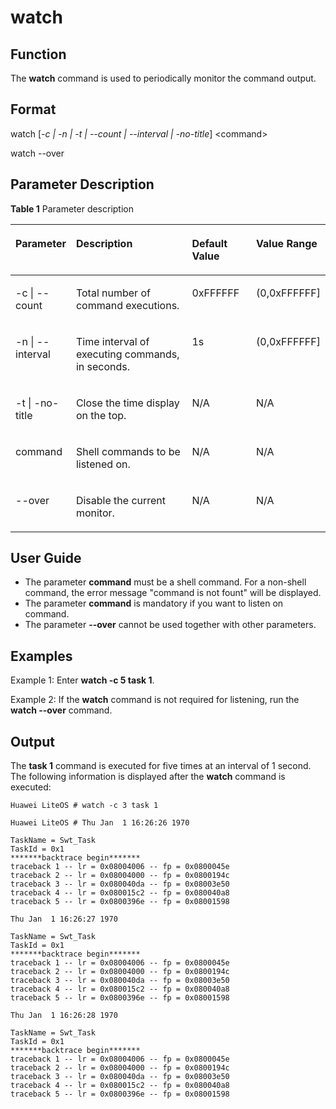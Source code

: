 # watch<a name="EN-US_TOPIC_0312409060"></a>

## Function<a name="en-us_topic_0175230192_section81771101235"></a>

The  **watch** command is used to periodically monitor the command output.

## Format<a name="en-us_topic_0175230192_section3096931815176"></a>

watch \[_-c | -n | -t | --count | --interval | -no-title_\] <command\>

watch --over

## Parameter Description<a name="en-us_topic_0175230192_section2805486115176"></a>

**Table  1**  Parameter description

<a name="en-us_topic_0175230192_table5785124015176"></a>
<table><thead align="left"><tr id="en-us_topic_0175230192_row3935748315176"><th class="cellrowborder" valign="top" width="17.53%" id="mcps1.2.5.1.1"><p id="en-us_topic_0175230192_p3383958815176"><a name="en-us_topic_0175230192_p3383958815176"></a><a name="en-us_topic_0175230192_p3383958815176"></a>Parameter</p>
</th>
<th class="cellrowborder" valign="top" width="40.400000000000006%" id="mcps1.2.5.1.2"><p id="en-us_topic_0175230192_p5665211315176"><a name="en-us_topic_0175230192_p5665211315176"></a><a name="en-us_topic_0175230192_p5665211315176"></a>Description</p>
</th>
<th class="cellrowborder" valign="top" width="20.87%" id="mcps1.2.5.1.3"><p id="en-us_topic_0175230192_p2541845915176"><a name="en-us_topic_0175230192_p2541845915176"></a><a name="en-us_topic_0175230192_p2541845915176"></a>Default Value</p>
</th>
<th class="cellrowborder" valign="top" width="21.2%" id="mcps1.2.5.1.4"><p id="en-us_topic_0175230192_p203381426300"><a name="en-us_topic_0175230192_p203381426300"></a><a name="en-us_topic_0175230192_p203381426300"></a>Value Range</p>
</th>
</tr>
</thead>
<tbody><tr id="en-us_topic_0175230192_row4562928915176"><td class="cellrowborder" valign="top" width="17.53%" headers="mcps1.2.5.1.1 "><p id="en-us_topic_0175230192_p1372611313571"><a name="en-us_topic_0175230192_p1372611313571"></a><a name="en-us_topic_0175230192_p1372611313571"></a>-c | --count</p>
</td>
<td class="cellrowborder" valign="top" width="40.400000000000006%" headers="mcps1.2.5.1.2 "><p id="en-us_topic_0175230192_p54798368135752"><a name="en-us_topic_0175230192_p54798368135752"></a><a name="en-us_topic_0175230192_p54798368135752"></a>Total number of command executions.</p>
</td>
<td class="cellrowborder" valign="top" width="20.87%" headers="mcps1.2.5.1.3 "><p id="en-us_topic_0175230192_p37568760135854"><a name="en-us_topic_0175230192_p37568760135854"></a><a name="en-us_topic_0175230192_p37568760135854"></a>0xFFFFFF</p>
</td>
<td class="cellrowborder" valign="top" width="21.2%" headers="mcps1.2.5.1.4 "><p id="en-us_topic_0175230192_p912819366300"><a name="en-us_topic_0175230192_p912819366300"></a><a name="en-us_topic_0175230192_p912819366300"></a>(0,0xFFFFFF]</p>
</td>
</tr>
<tr id="en-us_topic_0175230192_row66475217135624"><td class="cellrowborder" valign="top" width="17.53%" headers="mcps1.2.5.1.1 "><p id="en-us_topic_0175230192_p5732809813576"><a name="en-us_topic_0175230192_p5732809813576"></a><a name="en-us_topic_0175230192_p5732809813576"></a>-n | --interval</p>
</td>
<td class="cellrowborder" valign="top" width="40.400000000000006%" headers="mcps1.2.5.1.2 "><p id="en-us_topic_0175230192_p9520387135757"><a name="en-us_topic_0175230192_p9520387135757"></a><a name="en-us_topic_0175230192_p9520387135757"></a>Time interval of executing commands, in seconds.</p>
</td>
<td class="cellrowborder" valign="top" width="20.87%" headers="mcps1.2.5.1.3 "><p id="en-us_topic_0175230192_p24983852135855"><a name="en-us_topic_0175230192_p24983852135855"></a><a name="en-us_topic_0175230192_p24983852135855"></a>1s</p>
</td>
<td class="cellrowborder" valign="top" width="21.2%" headers="mcps1.2.5.1.4 "><p id="en-us_topic_0175230192_p712813663012"><a name="en-us_topic_0175230192_p712813663012"></a><a name="en-us_topic_0175230192_p712813663012"></a>(0,0xFFFFFF]</p>
</td>
</tr>
<tr id="en-us_topic_0175230192_row36164603135634"><td class="cellrowborder" valign="top" width="17.53%" headers="mcps1.2.5.1.1 "><p id="en-us_topic_0175230192_p4536317135711"><a name="en-us_topic_0175230192_p4536317135711"></a><a name="en-us_topic_0175230192_p4536317135711"></a>-t | -no-title</p>
</td>
<td class="cellrowborder" valign="top" width="40.400000000000006%" headers="mcps1.2.5.1.2 "><p id="en-us_topic_0175230192_p1648427813582"><a name="en-us_topic_0175230192_p1648427813582"></a><a name="en-us_topic_0175230192_p1648427813582"></a>Close the time display on the top.</p>
</td>
<td class="cellrowborder" valign="top" width="20.87%" headers="mcps1.2.5.1.3 "><p id="en-us_topic_0175230192_p44556568135855"><a name="en-us_topic_0175230192_p44556568135855"></a><a name="en-us_topic_0175230192_p44556568135855"></a>N/A</p>
</td>
<td class="cellrowborder" valign="top" width="21.2%" headers="mcps1.2.5.1.4 "><p id="en-us_topic_0175230192_p1612803653010"><a name="en-us_topic_0175230192_p1612803653010"></a><a name="en-us_topic_0175230192_p1612803653010"></a>N/A</p>
</td>
</tr>
<tr id="en-us_topic_0175230192_row618245316529"><td class="cellrowborder" valign="top" width="17.53%" headers="mcps1.2.5.1.1 "><p id="en-us_topic_0175230192_p37180986135715"><a name="en-us_topic_0175230192_p37180986135715"></a><a name="en-us_topic_0175230192_p37180986135715"></a>command</p>
</td>
<td class="cellrowborder" valign="top" width="40.400000000000006%" headers="mcps1.2.5.1.2 "><p id="en-us_topic_0175230192_p684484513587"><a name="en-us_topic_0175230192_p684484513587"></a><a name="en-us_topic_0175230192_p684484513587"></a>Shell commands to be listened on.</p>
</td>
<td class="cellrowborder" valign="top" width="20.87%" headers="mcps1.2.5.1.3 "><p id="en-us_topic_0175230192_p48457616135856"><a name="en-us_topic_0175230192_p48457616135856"></a><a name="en-us_topic_0175230192_p48457616135856"></a>N/A</p>
</td>
<td class="cellrowborder" valign="top" width="21.2%" headers="mcps1.2.5.1.4 "><p id="en-us_topic_0175230192_p61281736133017"><a name="en-us_topic_0175230192_p61281736133017"></a><a name="en-us_topic_0175230192_p61281736133017"></a>N/A</p>
</td>
</tr>
<tr id="en-us_topic_0175230192_row94889542563"><td class="cellrowborder" valign="top" width="17.53%" headers="mcps1.2.5.1.1 "><p id="en-us_topic_0175230192_p53382769174642"><a name="en-us_topic_0175230192_p53382769174642"></a><a name="en-us_topic_0175230192_p53382769174642"></a>--over</p>
</td>
<td class="cellrowborder" valign="top" width="40.400000000000006%" headers="mcps1.2.5.1.2 "><p id="en-us_topic_0175230192_p29037021174642"><a name="en-us_topic_0175230192_p29037021174642"></a><a name="en-us_topic_0175230192_p29037021174642"></a>Disable the current monitor.</p>
</td>
<td class="cellrowborder" valign="top" width="20.87%" headers="mcps1.2.5.1.3 "><p id="en-us_topic_0175230192_p3188461174642"><a name="en-us_topic_0175230192_p3188461174642"></a><a name="en-us_topic_0175230192_p3188461174642"></a>N/A</p>
</td>
<td class="cellrowborder" valign="top" width="21.2%" headers="mcps1.2.5.1.4 "><p id="en-us_topic_0175230192_p56938761174642"><a name="en-us_topic_0175230192_p56938761174642"></a><a name="en-us_topic_0175230192_p56938761174642"></a>N/A</p>
</td>
</tr>
</tbody>
</table>

## User Guide<a name="en-us_topic_0175230192_section11917418145516"></a>

-   The parameter  **command**  must be a shell command. For a non-shell command, the error message "command is not fount" will be displayed.
-   The parameter  **command**  is mandatory if you want to listen on command.
-   The parameter **--over** cannot be used together with other parameters.

## Examples<a name="en-us_topic_0175230192_section4315602815176"></a>

Example 1: Enter  **watch -c 5 task 1**.

Example 2: If the  **watch**  command is not required for listening, run the  **watch --over**  command.

## Output<a name="en-us_topic_0175230192_section3262608195524"></a>

The  **task 1**  command is executed for five times at an interval of 1 second. The following information is displayed after the  **watch**  command is executed:

```
Huawei LiteOS # watch -c 3 task 1

Huawei LiteOS # Thu Jan  1 16:26:26 1970

TaskName = Swt_Task
TaskId = 0x1
*******backtrace begin*******
traceback 1 -- lr = 0x08004006 -- fp = 0x0800045e
traceback 2 -- lr = 0x08004000 -- fp = 0x0800194c
traceback 3 -- lr = 0x080040da -- fp = 0x08003e50
traceback 4 -- lr = 0x080015c2 -- fp = 0x080040a8
traceback 5 -- lr = 0x0800396e -- fp = 0x08001598

Thu Jan  1 16:26:27 1970

TaskName = Swt_Task
TaskId = 0x1
*******backtrace begin*******
traceback 1 -- lr = 0x08004006 -- fp = 0x0800045e
traceback 2 -- lr = 0x08004000 -- fp = 0x0800194c
traceback 3 -- lr = 0x080040da -- fp = 0x08003e50
traceback 4 -- lr = 0x080015c2 -- fp = 0x080040a8
traceback 5 -- lr = 0x0800396e -- fp = 0x08001598

Thu Jan  1 16:26:28 1970

TaskName = Swt_Task
TaskId = 0x1
*******backtrace begin*******
traceback 1 -- lr = 0x08004006 -- fp = 0x0800045e
traceback 2 -- lr = 0x08004000 -- fp = 0x0800194c
traceback 3 -- lr = 0x080040da -- fp = 0x08003e50
traceback 4 -- lr = 0x080015c2 -- fp = 0x080040a8
traceback 5 -- lr = 0x0800396e -- fp = 0x08001598
```

